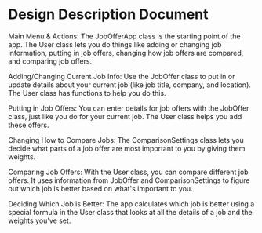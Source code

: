 
# Design Description Document

Main Menu & Actions: The JobOfferApp class is the starting point of the app. The User class lets you do things like adding or changing job information, putting in job offers, changing how job offers are compared, and comparing job offers.

Adding/Changing Current Job Info: Use the JobOffer class to put in or update details about your current job (like job title, company, and location). The User class has functions to help you do this.

Putting in Job Offers: You can enter details for job offers with the JobOffer class, just like you do for your current job. The User class helps you add these offers.

Changing How to Compare Jobs: The ComparisonSettings class lets you decide what parts of a job offer are most important to you by giving them weights.

Comparing Job Offers: With the User class, you can compare different job offers. It uses information from JobOffer and ComparisonSettings to figure out which job is better based on what's important to you.

Deciding Which Job is Better: The app calculates which job is better using a special formula in the User class that looks at all the details of a job and the weights you've set.



